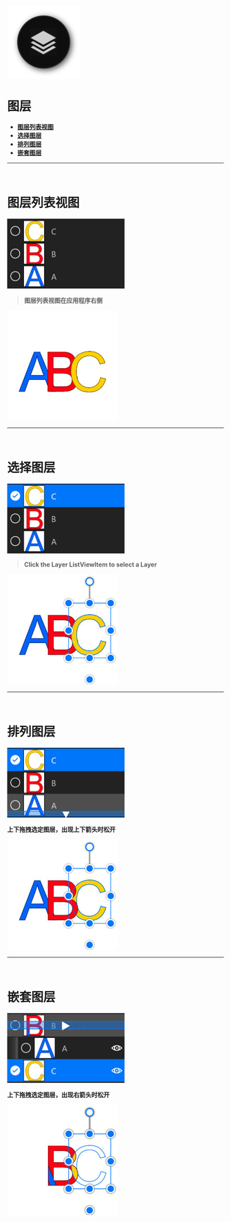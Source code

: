 ![Image](Images/AdvancedAction_Layer.png)
# **图层**
- [**图层列表视图**](#图层列表视图) 
- [**选择图层**](#选择图层) 
- [**排列图层**](#排列图层)
- [**嵌套图层**](#嵌套图层)


---
<br/>

# **图层列表视图**
![Image](Images/AdvancedAction_LayerListView.jpg)

> **图层列表视图在应用程序右侧**

![Image](Images/AdvancedAction_LayerListView_Second.jpg)


---
<br/>

# **选择图层**
![Image](Images/AdvancedAction_LayerSelect.jpg)

> **Click the Layer ListViewItem to select a Layer**

![Image](Images/AdvancedAction_LayerSelect_Second.jpg)


---
<br/>

# **排列图层**
![Image](Images/AdvancedAction_LayerArrange.jpg)

**上下拖拽选定图层，出现上下箭头时松开**

![Image](Images/AdvancedAction_LayerArrange_Second.jpg)


---
<br/>

# **嵌套图层**
![Image](Images/AdvancedAction_LayerNeste.jpg)

**上下拖拽选定图层，出现右箭头时松开**

![Image](Images/AdvancedAction_LayerNeste_Second.jpg)